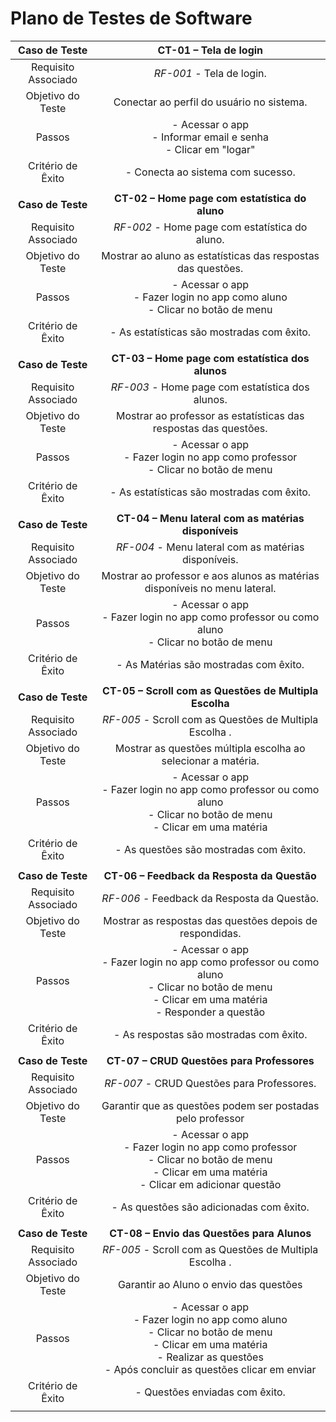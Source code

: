 # Plano de Testes de Software

| **Caso de Teste** 	| **CT-01 – Tela de login** 	|
|:---:	|:---:	|
|	Requisito Associado 	| *RF-001* - Tela de login. |
| Objetivo do Teste 	| Conectar ao perfil do usuário no sistema. |
| Passos 	| - Acessar o app <br> - Informar email e senha<br> - Clicar em "logar" <br>  |
|Critério de Êxito | - Conecta ao sistema com sucesso. |
|  	|  	|
| **Caso de Teste** 	| **CT-02 – Home page com estatística do aluno**	|
|Requisito Associado | *RF-002*	- Home page com estatística do aluno. |
| Objetivo do Teste 	| Mostrar ao aluno as estatísticas das respostas das questões. |
| Passos 	| - Acessar o app <br> - Fazer login no app como aluno<br> - Clicar no botão de menu |
|Critério de Êxito | - As estatísticas são mostradas com êxito. |
|  	|  	|
| **Caso de Teste** 	| **CT-03 – Home page com estatística dos alunos**	|
|Requisito Associado | *RF-003*	- Home page com estatística dos alunos. |
| Objetivo do Teste 	| Mostrar ao professor as estatísticas das respostas das questões. |
| Passos 	| - Acessar o app <br> - Fazer login no app como professor<br> - Clicar no botão de menu |
|Critério de Êxito | - As estatísticas são mostradas com êxito. |
|  	|  	|
| **Caso de Teste** 	| **CT-04 – Menu lateral com as matérias disponíveis**	|
|Requisito Associado | *RF-004*	- Menu lateral com as matérias disponíveis. |
| Objetivo do Teste 	| Mostrar ao professor e aos alunos as matérias disponíveis no menu lateral. |
| Passos 	| - Acessar o app <br> - Fazer login no app como professor ou como aluno<br> - Clicar no botão de menu |
|Critério de Êxito | - As Matérias são mostradas com êxito. |
|  	|  	|
| **Caso de Teste** 	| **CT-05 – Scroll com as Questões de Multipla Escolha**	|
|Requisito Associado | *RF-005*	- Scroll com as Questões de Multipla Escolha . |
| Objetivo do Teste 	| Mostrar as questões múltipla escolha ao selecionar a matéria. |
| Passos 	| - Acessar o app <br> - Fazer login no app como professor ou como aluno<br> - Clicar no botão de menu <br> - Clicar em uma matéria|
|Critério de Êxito | - As questões são mostradas com êxito. |
|  	|  	|
| **Caso de Teste** 	| **CT-06 – Feedback da Resposta da Questão**	|
|Requisito Associado | *RF-006*	-  Feedback da Resposta da Questão. |
| Objetivo do Teste 	| Mostrar as respostas das questões depois de respondidas. |
| Passos 	| - Acessar o app <br> - Fazer login no app como professor ou como aluno<br> - Clicar no botão de menu <br> - Clicar em uma matéria <br> - Responder a questão|
|Critério de Êxito | - As respostas são mostradas com êxito. |
|  	|  	|
| **Caso de Teste** 	| **CT-07 – CRUD Questões para Professores**	|
|Requisito Associado | *RF-007*	-  CRUD Questões para Professores. |
| Objetivo do Teste 	| Garantir que as questões podem ser postadas pelo professor |
| Passos 	| - Acessar o app <br> - Fazer login no app como professor <br> - Clicar no botão de menu <br> - Clicar em uma matéria <br> - Clicar em adicionar questão|
|Critério de Êxito | - As questões são adicionadas com êxito. |
|  	|  	|
| **Caso de Teste** 	| **CT-08 – Envio das Questões para Alunos**	|
|Requisito Associado | *RF-005*	- Scroll com as Questões de Multipla Escolha . |
| Objetivo do Teste 	| Garantir ao Aluno o envio das questões |
| Passos 	| - Acessar o app <br> - Fazer login no app como aluno <br> - Clicar no botão de menu <br> - Clicar em uma matéria <br> - Realizar as questões <br> - Após concluir as questões clicar em enviar|
|Critério de Êxito | - Questões enviadas com êxito. |
|  	|  	|


 <!--
> **Links Úteis**:
> - [IBM - Criação e Geração de Planos de Teste](https://www.ibm.com/developerworks/br/local/rational/criacao_geracao_planos_testes_software/index.html)
> - [Práticas e Técnicas de Testes Ágeis](http://assiste.serpro.gov.br/serproagil/Apresenta/slides.pdf)
> -  [Teste de Software: Conceitos e tipos de testes](https://blog.onedaytesting.com.br/teste-de-software/)
> - [Criação e Geração de Planos de Teste de Software](https://www.ibm.com/developerworks/br/local/rational/criacao_geracao_planos_testes_software/index.html)
> - [Ferramentas de Test para Java Script](https://geekflare.com/javascript-unit-testing/)
> - [UX Tools](https://uxdesign.cc/ux-user-research-and-user-testing-tools-2d339d379dc7)
-->
